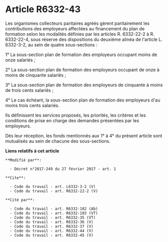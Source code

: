 # Article R6332-43

Les organismes collecteurs paritaires agréés gèrent paritairement les contributions des employeurs affectées au financement
du plan de formation selon les modalités définies par les articles R. 6332-22-2 à R. 6332-22-4, sous réserve des dispositions
du deuxième alinéa de l'article L. 6332-3-2, au sein de quatre sous-sections : 

1° La sous-section plan de formation des employeurs occupant moins de onze salariés ; 

2° La sous-section plan de formation des employeurs occupant de onze à moins de cinquante salariés ; 

3° La sous-section plan de formation des employeurs de cinquante à moins de trois cents salariés ; 

4° Le cas échéant, la sous-section plan de formation des employeurs d'au moins trois cents salariés. 

Ils définissent les services proposés, les priorités, les critères et les conditions de prise en charge des demandes
présentées par les employeurs. 

Dès leur réception, les fonds mentionnés aux 1° à 4° du présent article sont mutualisés au sein de chacune des sous-sections.

**Liens relatifs à cet article**

	**Modifié par**:

	  - Décret n°2017-249 du 27 février 2017 - art. 1

	**Cite**:

	  - Code du travail - art. L6332-3-2 (V)
	  - Code du travail - art. R6332-22-2 (V)

	**Cité par**:

	  - Code du travail - art. R6332-102 (Ab)
	  - Code du travail - art. R6332-103 (VT)
	  - Code du travail - art. R6332-35 (VT)
	  - Code du travail - art. R6332-36 (V)
	  - Code du travail - art. R6332-37 (V)
	  - Code du travail - art. R6332-44 (V)
	  - Code du travail - art. R6332-45 (V)
